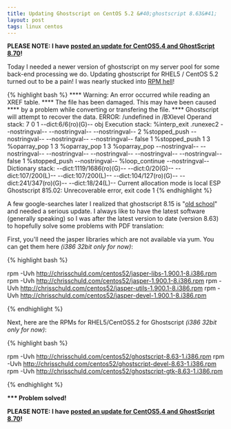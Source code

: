 ```yaml
---
title: Updating Ghostscript on CentOS 5.2 &#40;ghostscript 8.63&#41;
layout: post
tags: linux centos
---
```


<strong>PLEASE NOTE: I have <a href="http://chrisschuld.com/2010/01/updating-ghostscript-on-centos-5-4-ghostscript-8-70/">posted an update for CentOS5.4 and GhostScript 8.70</a>!</strong>


Today I needed a newer version of ghostscript on my server pool for some back-end processing we do.  Updating ghostscript for RHEL5 / CentOS 5.2 turned out to be a pain!  I was nearly stucked into <a href="http://www.germane-software.com/~ser/Files/Essays/RPM_Hell.html">RPM hell</a>!

{% highlight bash %}
   **** Warning:  An error occurred while reading an XREF table.
   **** The file has been damaged.  This may have been caused
   **** by a problem while converting or transfering the file.
   **** Ghostscript will attempt to recover the data.
ERROR: /undefined in /BXlevel
Operand stack:
   7   0   1   --dict:6/6(ro)(G)--   obj
Execution stack:
   %interp_exit   .runexec2   --nostringval--   --nostringval--   --nostringval--   2   %stopped_push   --nostringval--   --nostringval--   --nostringval--   false   1   %stopped_push   1   3   %oparray_pop   1   3   %oparray_pop   1   3   %oparray_pop   --nostringval--   --nostringval--   --nostringval--   --nostringval--   --nostringval--   --nostringval--   false   1   %stopped_push   --nostringval--   %loop_continue   --nostringval--
Dictionary stack:
   --dict:1119/1686(ro)(G)--   --dict:0/20(G)--   --dict:107/200(L)--   --dict:107/200(L)--   --dict:104/127(ro)(G)--   --dict:241/347(ro)(G)--   --dict:18/24(L)--
Current allocation mode is local
ESP Ghostscript 815.02: Unrecoverable error, exit code 1
{% endhighlight %}

A few google-searches later I realized that ghostscript 8.15 is "<a href="http://www.imdb.com/title/tt0302886/">old school</a>" and needed a serious update.  I always like to have the latest software (generally speaking) so I was after the latest version to date (version 8.63) to hopefully solve some problems with PDF translation:


First, you'll need the jasper libraries which are not available via yum.  You can get them here <em>(i386 32bit only for now)</em>:

{% highlight bash %}

rpm -Uvh http://chrisschuld.com/centos52/jasper-libs-1.900.1-8.i386.rpm
rpm -Uvh http://chrisschuld.com/centos52/jasper-1.900.1-8.i386.rpm
rpm -Uvh http://chrisschuld.com/centos52/jasper-utils-1.900.1-8.i386.rpm
rpm -Uvh http://chrisschuld.com/centos52/jasper-devel-1.900.1-8.i386.rpm

{% endhighlight %}

Next, here are the RPMs for RHEL5/CentOS5.2 for Ghostscript <em>(i386 32bit only for now)</em>:

{% highlight bash %}

rpm -Uvh http://chrisschuld.com/centos52/ghostscript-8.63-1.i386.rpm
rpm -Uvh http://chrisschuld.com/centos52/ghostscript-devel-8.63-1.i386.rpm
rpm -Uvh http://chrisschuld.com/centos52/ghostscript-gtk-8.63-1.i386.rpm

{% endhighlight %}


<strong>*** Problem solved!</strong>



<strong>PLEASE NOTE: I have <a href="http://chrisschuld.com/2010/01/updating-ghostscript-on-centos-5-4-ghostscript-8-70/">posted an update for CentOS5.4 and GhostScript 8.70</a>!</strong>



